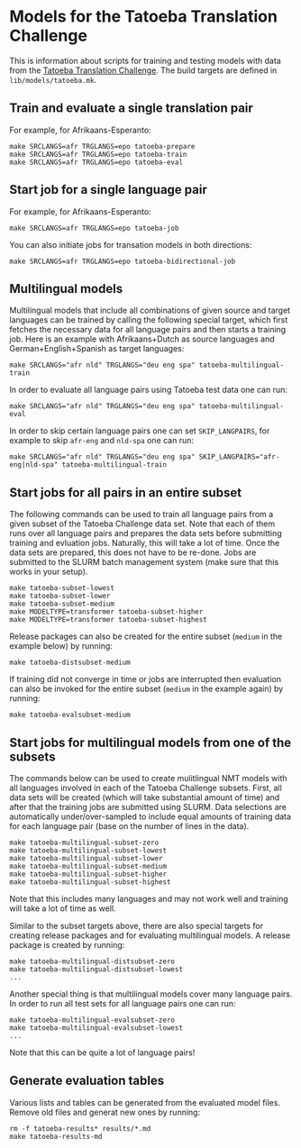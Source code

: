 
# Models for the Tatoeba Translation Challenge


This is information about scripts for training and testing models with data from the [Tatoeba Translation Challenge](https://github.com/Helsinki-NLP/Tatoeba-Challenge). The build targets are defined in `lib/models/tatoeba.mk`.


## Train and evaluate a single translation pair

For example, for Afrikaans-Esperanto:

```
make SRCLANGS=afr TRGLANGS=epo tatoeba-prepare
make SRCLANGS=afr TRGLANGS=epo tatoeba-train
make SRCLANGS=afr TRGLANGS=epo tatoeba-eval
```


## Start job for a single language pair

For example, for Afrikaans-Esperanto:

```
make SRCLANGS=afr TRGLANGS=epo tatoeba-job
```

You can also initiate jobs for transation models in both directions:

```
make SRCLANGS=afr TRGLANGS=epo tatoeba-bidirectional-job
```



## Multilingual models


Multilingual models that include all combinations of given source and target languages can be trained by calling the following special target, which first fetches the necessary data for all language pairs and then starts a training job. Here is an example with Afrikaans+Dutch as source languages and German+English+Spanish as target languages:

```
make SRCLANGS="afr nld" TRGLANGS="deu eng spa" tatoeba-multilingual-train
```

In order to evaluate all language pairs using Tatoeba test data one can run:

```
make SRCLANGS="afr nld" TRGLANGS="deu eng spa" tatoeba-multilingual-eval
```

In order to skip certain language pairs one can set `SKIP_LANGPAIRS`, for example to skip `afr-eng` and `nld-spa` one can run:

```
make SRCLANGS="afr nld" TRGLANGS="deu eng spa" SKIP_LANGPAIRS="afr-eng|nld-spa" tatoeba-multilingual-train
```




## Start jobs for all pairs in an entire subset


The following commands can be used to train all language pairs from a given subset of the Tatoeba Challenge data set. Note that each of them runs over all language pairs and prepares the data sets before submitting training and evluation jobs. Naturally, this will take a lot of time. Once the data sets are prepared, this does not have to be re-done. Jobs are submitted to the SLURM batch management system (make sure that this works in your setup).

```
make tatoeba-subset-lowest
make tatoeba-subset-lower
make tatoeba-subset-medium
make MODELTYPE=transformer tatoeba-subset-higher
make MODELTYPE=transformer tatoeba-subset-highest
```

Release packages can also be created for the entire subset (`medium` in the example below) by running:

```
make tatoeba-distsubset-medium
```

If training did not converge in time or jobs are interrupted then evaluation can also be invoked for the entire subset (`medium` in the example again) by running:

```
make tatoeba-evalsubset-medium
```


## Start jobs for multilingual models from one of the subsets

The commands below can be used to create mulitlingual NMT models with all languages involved in each of the Tatoeba Challenge subsets. First, all data sets will be created (which will take substantial amount of time) and after that the training jobs are submitted using SLURM. Data selections are automatically under/over-sampled to include equal amounts of training data for each language pair (base on the number of lines in the data).

```
make tatoeba-multilingual-subset-zero
make tatoeba-multilingual-subset-lowest
make tatoeba-multilingual-subset-lower
make tatoeba-multilingual-subset-medium
make tatoeba-multilingual-subset-higher
make tatoeba-multilingual-subset-highest
```

Note that this includes many languages and may not work well and training will take a lot of time as well.

Similar to the subset targets above, there are also special targets for creating release packages and for evaluating multilingual models. A release package is created by running:

```
make tatoeba-multilingual-distsubset-zero
make tatoeba-multilingual-distsubset-lowest
...
```

Another special thing is that multilingual models cover many language pairs. In order to run all test sets for all language pairs one can run:

```
make tatoeba-multilingual-evalsubset-zero
make tatoeba-multilingual-evalsubset-lowest
...
```

Note that this can be quite a lot of language pairs!



## Generate evaluation tables

Various lists and tables can be generated from the evaluated model files. Remove old files and generat new ones by running:

```
rm -f tatoeba-results* results/*.md
make tatoeba-results-md
```
